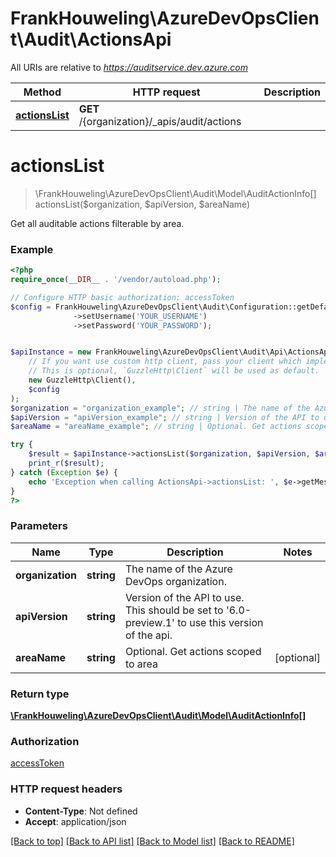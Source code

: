 # FrankHouweling\AzureDevOpsClient\Audit\ActionsApi

All URIs are relative to *https://auditservice.dev.azure.com*

Method | HTTP request | Description
------------- | ------------- | -------------
[**actionsList**](ActionsApi.md#actionsList) | **GET** /{organization}/_apis/audit/actions | 


# **actionsList**
> \FrankHouweling\AzureDevOpsClient\Audit\Model\AuditActionInfo[] actionsList($organization, $apiVersion, $areaName)



Get all auditable actions filterable by area.

### Example
```php
<?php
require_once(__DIR__ . '/vendor/autoload.php');

// Configure HTTP basic authorization: accessToken
$config = FrankHouweling\AzureDevOpsClient\Audit\Configuration::getDefaultConfiguration()
              ->setUsername('YOUR_USERNAME')
              ->setPassword('YOUR_PASSWORD');


$apiInstance = new FrankHouweling\AzureDevOpsClient\Audit\Api\ActionsApi(
    // If you want use custom http client, pass your client which implements `GuzzleHttp\ClientInterface`.
    // This is optional, `GuzzleHttp\Client` will be used as default.
    new GuzzleHttp\Client(),
    $config
);
$organization = "organization_example"; // string | The name of the Azure DevOps organization.
$apiVersion = "apiVersion_example"; // string | Version of the API to use.  This should be set to '6.0-preview.1' to use this version of the api.
$areaName = "areaName_example"; // string | Optional. Get actions scoped to area

try {
    $result = $apiInstance->actionsList($organization, $apiVersion, $areaName);
    print_r($result);
} catch (Exception $e) {
    echo 'Exception when calling ActionsApi->actionsList: ', $e->getMessage(), PHP_EOL;
}
?>
```

### Parameters

Name | Type | Description  | Notes
------------- | ------------- | ------------- | -------------
 **organization** | **string**| The name of the Azure DevOps organization. |
 **apiVersion** | **string**| Version of the API to use.  This should be set to &#39;6.0-preview.1&#39; to use this version of the api. |
 **areaName** | **string**| Optional. Get actions scoped to area | [optional]

### Return type

[**\FrankHouweling\AzureDevOpsClient\Audit\Model\AuditActionInfo[]**](../Model/AuditActionInfo.md)

### Authorization

[accessToken](../../README.md#accessToken)

### HTTP request headers

 - **Content-Type**: Not defined
 - **Accept**: application/json

[[Back to top]](#) [[Back to API list]](../../README.md#documentation-for-api-endpoints) [[Back to Model list]](../../README.md#documentation-for-models) [[Back to README]](../../README.md)

